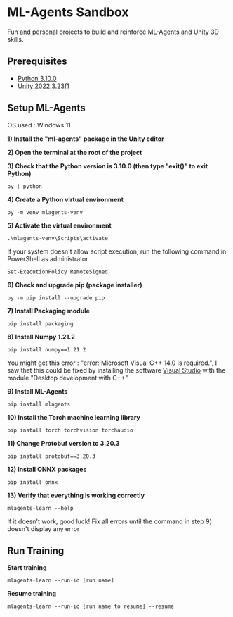 # ML-Agents Sandbox

Fun and personal projects to build and reinforce ML-Agents and Unity 3D skills.

## Prerequisites

* [Python 3.10.0](https://www.python.org/downloads/release/python-3100/)
* [Unity 2022.3.23f1](https://download.unity3d.com/download_unity/dbb3f7c5b5c6/Windows64EditorInstaller/UnitySetup64-2022.3.23f1.exe)

## Setup ML-Agents

OS used : Windows 11

**1) Install the "ml-agents" package in the Unity editor**

**2) Open the terminal at the root of the project**

**3) Check that the Python version is 3.10.0 (then type "exit()" to exit Python)**
```shell
py | python 
```

**4) Create a Python virtual environment**
```shell
py -m venv mlagents-venv
```

**5) Activate the virtual environment**
```shell
.\mlagents-venv\Scripts\activate
```
If your system doesn't allow script execution, run the following command in PowerShell as administrator
```shell
Set-ExecutionPolicy RemoteSigned
```

**6) Check and upgrade pip (package installer)**
```shell
py -m pip install --upgrade pip
```

**7) Install Packaging module**
```shell
pip install packaging
```

**8) Install Numpy 1.21.2**
```shell
pip install numpy==1.21.2
```
You might get this error : "error: Microsoft Visual C++ 14.0 is required.",
I saw that this could be fixed by installing the software [Visual Studio](https://visualstudio.microsoft.com/fr/vs/) with the module "Desktop development with C++"

**9) Install ML-Agents**
```shell
pip install mlagents
```

**10) Install the Torch machine learning library**
```shell
pip install torch torchvision torchaudio
```

**11) Change Protobuf version to 3.20.3**
```shell
pip install protobuf==3.20.3
```

**12) Install ONNX packages**
```shell
pip install onnx
```

**13) Verify that everything is working correctly**
```shell
mlagents-learn --help
```

If it doesn't work, good luck!
Fix all errors until the command in step 9) doesn't display any error

## Run Training

**Start training**
```shell
mlagents-learn --run-id [run name]
```
**Resume training**
```shell
mlagents-learn --run-id [run name to resume] --resume
```

